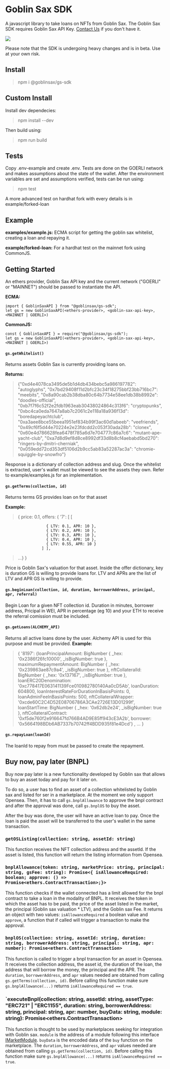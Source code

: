 # Goblin Sax SDK

A javascript library to take loans on NFTs from Goblin Sax. The Goblin Sax SDK requires Goblin Sax API Key. [Contact Us](https://discord.com/invite/GS6rvrvb9B) if you don't have it.

![](https://i.imgur.com/NmneTx4.png)

Please note that the SDK is undergoing heavy changes and is in beta. Use at your own risk.

## Install

> npm i @goblinsax/gs-sdk

## Custom Install

Install dev dependecies:

> npm install --dev

Then build using:

> npm run build

## Tests

Copy .env-example and create .env. Tests are done on the GOERLI network and makes assumptions about the state of the wallet. After the environment variables are set and assumptions verified, tests can be run using:

> npm test

A more advanced test on hardhat fork with every details is in example/forked-loan

## Example

**examples/example.js:**
ECMA script for getting the goblin sax whitelist, creating a loan and repaying it.

**example/forked-loan:**
For a hardhat test on the mainnet fork using CommonJS.

## Getting Started

An ethers provider, Goblin Sax API key and the current network ("GOERLI" or "MAINNET") should be passed to instantiate the API.

**ECMA:**

    import { GoblinSaxAPI } from "@goblinsax/gs-sdk";
    let gs = new GoblinSaxAPI(<ethers-provider>, <goblin-sax-api-key>, <MAINNET | GOERLI>)

**CommonJS:**

    const { GoblinSaxAPI } = require("@goblinsax/gs-sdk");
    let gs = new GoblinSaxAPI(<ethers-provider>, <goblin-sax-api-key>, <MAINNET | GOERLI>)

#### `gs.getWhitelist()`

Returns assets Goblin Sax is currently providing loans on.

**Returns:**

> {"0xd4e4078ca3495de5b1d4db434bebc5a986197782": "autoglyphs", "0x7bd29408f11d2bfc23c34f18275bbf23bb716bc7": "meebits", "0x8a90cab2b38dba80c64b7734e58ee1db38b8992e": "doodles-official", "0xb7f7f6c52f2e2fdb1963eab30438024864c313f6": "cryptopunks", "0xbc4ca0eda7647a8ab7c2061c2e118a18a936f13d": "boredapeyachtclub", "0xa3aee8bce55beea1951ef834b99f3ac60d1abeeb": "veefriends", "0x49cf6f5d44e70224e2e23fdcdd2c053f30ada28b": "clonex", "0x60e4d786628fea6478f785a6d7e704777c86a7c6": "mutant-ape-yacht-club", "0xa7d8d9ef8d8ce8992df33d8b8cf4aebabd5bd270": "ringers-by-dmitri-cherniak", "0x059edd72cd353df5106d2b9cc5ab83a52287ac3a": "chromie-squiggle-by-snowfro"}

Response is a dictionary of collection address and slug. Once the whitelist is extracted, user's wallet must be viewed to see the assets they own. Refer to example/examples.js for an implementation.

#### `gs.getTerms(collection, id)`

Returns terms GS provides loan on for that asset

**Example:**

> { price: 0.1, offers: {
> '7': [ [

    				  { LTV: 0.1, APR: 10 },
    				  { LTV: 0.2, APR: 10 },
    				  { LTV: 0.3, APR: 10 },
    				  { LTV: 0.4, APR: 10 },
    				  { LTV: 0.55, APR: 10 }
    				] ],

> ...} }

Price is Goblin Sax's valuation for that asset. Inside the offer dictionary, key is duration GS is willing to provide loans for. LTV and APRs are the list of LTV and APR GS is willing to provide.

#### `gs.beginLoan(collection, id, duration, borrowerAddress, principal, apr, referral)`

Begin Loan for a given NFT collection id. Duration in minutes, borrower address, Pricipal in WEI, APR in percentage (eg 10) and your ETH to receive the referral comission must be included.

#### `gs.getLoans(ALCHEMY_API)`

Returns all active loans done by the user. Alchemy API is used for this purpose and must be provided.
**Example:**

> { '8197': {loanPrincipalAmount: BigNumber { \_hex:
> '0x2386f26fc10000', \_isBigNumber: true },
> maximumRepaymentAmount: BigNumber { \_hex: '0x239863ae87c9a4', \_isBigNumber: true },
> nftCollateralId: BigNumber { \_hex: '0x137167', \_isBigNumber: true },
> loanERC20Denomination: '0xc778417E063141139Fce010982780140Aa0cD5Ab',
> loanDuration: 604800,
> loanInterestRateForDurationInBasisPoints: 0,
> loanAdminFeeInBasisPoints: 500,
> nftCollateralWrapper: '0xcde60C2C4D52E08706786A3CAe2726E13D01299f',
> loanStartTime: BigNumber { \_hex: '0x62db2e24', \_isBigNumber: true },
> nftCollateralContract: '0xf5de760f2e916647fd766B4AD9E85ff943cE3A2b',
> borrower: '0x5664198BDb6AB7337b70742ff4BDD935f81e4Dcd'} ,
> ...
> }

#### `gs.repayLoan(loanId)`

The loanId to repay from must be passed to create the repayment.

## Buy now, pay later (BNPL)

Buy now pay later is a new functionality developed by Goblin sax that allows to buy an asset today and pay for it later on.

To do so, a user has to find an asset of a collection whitelisted by Goblin sax and listed for ser in a marketplace. At the moment we only support Opensea.
Then, it has to call `gs.bnplAllowance` to approve the bnpl contract and after the approval was done, call `gs.bnplOS` to buy the asset.

After the buy was done, the user will have an active loan to pay. Once the loan is paid the asset will be transferred to the user's wallet in the same transaction.

### `getOSListing(collection: string, assetId: string)`

This function receives the NFT collection address and the assetId. If the asset is listed, this function will return the listing information from Opensea.

### `bnplAllowance(token: string, marketPrice: string, principal: string, gsFee: string): Promise<{ isAllowanceRequired: boolean; approve: () => Promise<ethers.ContractTransaction>;}>`

This function checks if the wallet connected has a limit allowed for the bnpl contract to take a loan in the modality of BNPL. It receives the token in which the asset has to be paid, the price of the asset listed in the market, the principal (Goblin sax valuation \* LTV), and the Goblin sax Fee. It returns an object with two values: `isAllowanceRequired` a boolean value and `approve`, a function that if called will trigger a transaction to make the approval.

### `bnplOS(collection: string, assetId: string, duration: string, borrowerAddress: string, principal: string, apr: number): Promise<ethers.ContractTransaction>`

This function is called to trigger a bnpl transaction for an asset in Opensea. It receives the collection address, the asset id, the duration of the loan, the address that will borrow the money, the principal and the APR. The `duration`, `borrowerAddress`, and `apr` values needed are obtained from calling `gs.getTerms(collection, id)`. Before calling this function make sure `gs.bnplAllowance(...)` returns `isAllowanceRequired == true`.

### `executeBnpl(collection: string, assetId: string, assetType: "ERC721" | "ERC1155", duration: string, borrowerAddress: string, principal: string, apr: number, buyData: string, module: string): Promise<ethers.ContractTransaction>

This function is thought to be used by marketplaces seeking for integration with Goblin sax. `module` is the address of a module following this interface [IMarketModule](https://github.com/GoblinSax/gs-bnpl-contracts/blob/main/src/interfaces/IMarketModule.sol). `buyData` is the encoded data of the `buy` function on the marketplace. The `duration`, `borrowerAddress`, and `apr` values needed are obtained from calling `gs.getTerms(collection, id)`. Before calling this function make sure `gs.bnplAllowance(...)` returns `isAllowanceRequired == true`.
